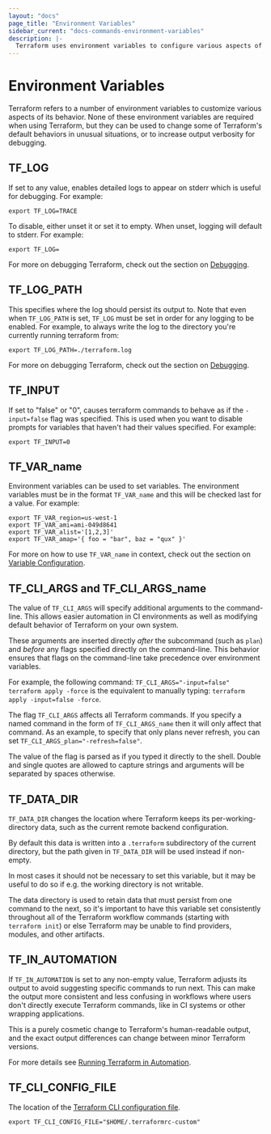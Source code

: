 ```yaml
---
layout: "docs"
page_title: "Environment Variables"
sidebar_current: "docs-commands-environment-variables"
description: |-
  Terraform uses environment variables to configure various aspects of its behavior.
---
```


# Environment Variables

Terraform refers to a number of environment variables to customize various
aspects of its behavior. None of these environment variables are required
when using Terraform, but they can be used to change some of Terraform's
default behaviors in unusual situations, or to increase output verbosity
for debugging.

## TF_LOG

If set to any value, enables detailed logs to appear on stderr which is useful for debugging. For example:

```shell
export TF_LOG=TRACE
```

To disable, either unset it or set it to empty. When unset, logging will default to stderr. For example:

```shell
export TF_LOG=
```

For more on debugging Terraform, check out the section on [Debugging](/docs/internals/debugging.html).

## TF_LOG_PATH

This specifies where the log should persist its output to. Note that even when `TF_LOG_PATH` is set, `TF_LOG` must be set in order for any logging to be enabled. For example, to always write the log to the directory you're currently running terraform from:

```shell
export TF_LOG_PATH=./terraform.log
```

For more on debugging Terraform, check out the section on [Debugging](/docs/internals/debugging.html).

## TF_INPUT

If set to "false" or "0", causes terraform commands to behave as if the `-input=false` flag was specified. This is used when you want to disable prompts for variables that haven't had their values specified. For example:

```shell
export TF_INPUT=0
```

## TF_VAR_name

Environment variables can be used to set variables. The environment variables must be in the format `TF_VAR_name` and this will be checked last for a value. For example:

```shell
export TF_VAR_region=us-west-1
export TF_VAR_ami=ami-049d8641
export TF_VAR_alist='[1,2,3]'
export TF_VAR_amap='{ foo = "bar", baz = "qux" }'
```

For more on how to use `TF_VAR_name` in context, check out the section on [Variable Configuration](/docs/configuration/variables.html).

## TF_CLI_ARGS and TF_CLI_ARGS_name

The value of `TF_CLI_ARGS` will specify additional arguments to the
command-line. This allows easier automation in CI environments as well as
modifying default behavior of Terraform on your own system.

These arguments are inserted directly _after_ the subcommand
(such as `plan`) and _before_ any flags specified directly on the command-line.
This behavior ensures that flags on the command-line take precedence over
environment variables.

For example, the following command: `TF_CLI_ARGS="-input=false" terraform apply -force`
is the equivalent to manually typing: `terraform apply -input=false -force`.

The flag `TF_CLI_ARGS` affects all Terraform commands. If you specify a
named command in the form of `TF_CLI_ARGS_name` then it will only affect
that command. As an example, to specify that only plans never refresh,
you can set `TF_CLI_ARGS_plan="-refresh=false"`.

The value of the flag is parsed as if you typed it directly to the shell.
Double and single quotes are allowed to capture strings and arguments will
be separated by spaces otherwise.

## TF_DATA_DIR

`TF_DATA_DIR` changes the location where Terraform keeps its
per-working-directory data, such as the current remote backend configuration.

By default this data is written into a `.terraform` subdirectory of the
current directory, but the path given in `TF_DATA_DIR` will be used instead
if non-empty.

In most cases it should not be necessary to set this variable, but it may
be useful to do so if e.g. the working directory is not writable.

The data directory is used to retain data that must persist from one command
to the next, so it's important to have this variable set consistently throughout
all of the Terraform workflow commands (starting with `terraform init`) or else
Terraform may be unable to find providers, modules, and other artifacts.

## TF_IN_AUTOMATION

If `TF_IN_AUTOMATION` is set to any non-empty value, Terraform adjusts its
output to avoid suggesting specific commands to run next. This can make the
output more consistent and less confusing in workflows where users don't
directly execute Terraform commands, like in CI systems or other wrapping
applications.

This is a purely cosmetic change to Terraform's human-readable output, and the
exact output differences can change between minor Terraform versions.

For more details see [Running Terraform in Automation](https://learn.hashicorp.com/terraform/development/running-terraform-in-automation).

## TF_CLI_CONFIG_FILE

The location of the [Terraform CLI configuration file](/docs/commands/cli-config.html).

```shell
export TF_CLI_CONFIG_FILE="$HOME/.terraformrc-custom"
```
